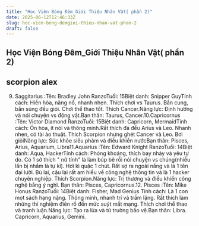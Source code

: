```yaml
---
title: "Học Viện Bóng Đêm_Giới Thiệu Nhân Vật( phần 2)"
date: 2025-06-12T12:46:33Z
slug: hoc-vien-bong-demgioi-thieu-nhan-vat-phan-2
draft: false
---
```


## Học Viện Bóng Đêm_Giới Thiệu Nhân Vật( phần 2)

## scorpion alex

9. Saggitarius :Tên: Bradley John RanzoTuổi: 15Biệt danh: Snipper GuyTính cách: Hiền hòa, năng nổ, nhanh nhẹn. Thích chơi vs Taurus. Bắn cung, bắn súng đều giỏi. Chơi thể thao tốt. Thích Cancer.Năng lực: Định hướng và nói chuyện vs động vật.Bạn thân: Taurus, Cancer.10.Capricornus :Tên: Victor Diamond RanzoTuổi: 15Biệt danh: Capricorn, MermaidTính cách: Ôn hòa, ít nói và thông minh.Rất thích đá đểu Arius và Leo. Nhanh nhẹn, có tài ảo thuật. Thích Scorpion nhưng ghét Cancer và Leo. Bơi giỏiNăng lực: Sức khỏe siêu phàm và điều khiển nướcBạn thân: Pisces, Arius, Aquarium, Libra11.Aquarius :Tên: Edward Knight RanzoTuổi: 14Biệt danh: Aqua, HackerTính cách: Phóng khoáng, thích bay nhảy và yêu tự do. Có 1 sở thích " nữ tính" là làm búp bê rồi nói chuyện vs chúng(nhiều lần bị nhầm là tự kỉ). Hơi kì quặc 1 chút. Rất sợ ra ngoài nắng và là 1 tên đại lười. Bù lại, cậu lại rất am hiểu về công nghệ thông tin và là 1 hacker chuyên nghiệp. Thích Scorpion.Năng lực: Trị thương và điều khiển công nghệ bằng ý nghĩ. Bạn thân: Pisces, Capricornus.12. Pisces :Tên: Mike Honus RanzoTuổi: 14Biệt danh: Fisher, Mad Genius Tính cách: Là 1 con mọt sách hạng nặng. Thông minh, nhanh trí và trầm lặng. Rất thích làm những thí nghiệm điên rồ đến mức suýt mất mạng. Thích chơi thể thao và tranh luận.Năng lực: Tạo ra lửa và từ trường bảo vệ.Bạn thân: Libra. Capricorn, Aquarius, Gemini.